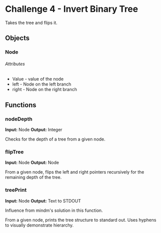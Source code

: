 # Challenge 4 - Invert Binary Tree

Takes the tree and flips it.

## Objects 

### Node

###### Attributes

* Value - value of the node
* left - Node on the left branch
* right - Node on the right branch

## Functions

### nodeDepth

**Input:** Node
**Output:** Integer

Checks for the depth of a tree from a given node.

### flipTree

**Input:** Node
**Output:** Node

From a given node, flips the left and right pointers recursively for the remaining depth of the tree.

### treePrint

**Input:** Node
**Output:** Text to STDOUT

Influence from mindm's solution in this function.

From a given node, prints the tree structure to standard out. Uses hyphens to visually demonstrate hierarchy.
